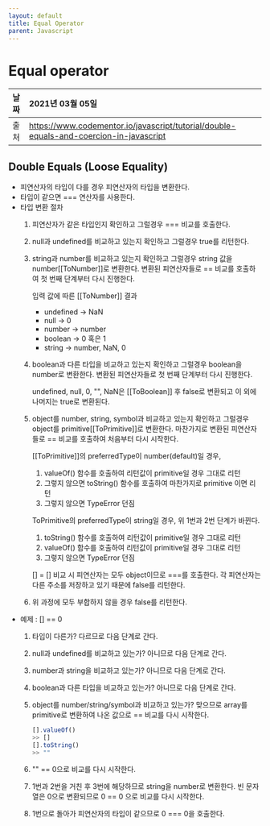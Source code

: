 ```yaml
---
layout: default
title: Equal Operator
parent: Javascript
---
```


# Equal operator

| 날짜 | 2021년 03월 05일 |
|:----------|:-------------------------------------|
| 출처 | https://www.codementor.io/javascript/tutorial/double-equals-and-coercion-in-javascript |

## Double Equals (Loose Equality)

- 피연산자의 타입이 다를 경우 피연산자의 타입을 변환한다.
- 타입이 같으면 === 연산자를 사용한다.
- 타입 변환 절차
    1. 피연산자가 같은 타입인지 확인하고 그럴경우 === 비교를 호출한다.
    2. null과 undefined를 비교하고 있는지 확인하고 그럴경우 true를 리턴한다.
    3. string과 number를 비교하고 있는지 확인하고 그럴경우 string 값을 number[[ToNumber]]로 변환한다. 변환된 피연산자들로 == 비교를 호출하여 첫 번째 단계부터 다시 진행한다.

        입력 값에 따른 [[ToNumber]] 결과
        - undefined → NaN
        - null → 0
        - number → number
        - boolean → 0 혹은 1
        - string → number, NaN, 0

    4. boolean과 다른 타입을 비교하고 있는지 확인하고 그럴경우 boolean을 number로 변환한다.
    변환된 피연산자들로 첫 번째 단계부터 다시 진행한다.

        undefined, null, 0, "", NaN은 [[ToBoolean]] 후 false로 변환되고 이 외에 나머지는 true로 변환된다.

    5. object를 number, string, symbol과 비교하고 있는지 확인하고 그럴경우 object를 primitive[[ToPrimitive]]로 변환한다. 마찬가지로 변환된 피연산자들로 == 비교를 호출하여 처음부터 다시 시작한다.

        [[ToPrimitive]]의 preferredType이 number(default)일 경우,  
        1. valueOf() 함수를 호출하여 리턴값이 primitive일 경우 그대로 리턴
        2. 그렇지 않으면 toString() 함수를 호출하여 마찬가지로 primitive 이면 리턴
        3. 그렇지 않으면 TypeError 던짐

        ToPrimitive의 preferredType이 string일 경우, 위 1번과 2번 단계가 바뀐다.
        1. toString() 함수를 호출하여 리턴값이 primitive일 경우 그대로 리턴
        2. valueOf() 함수를 호출하여 리턴값이 primitive일 경우 그대로 리턴
        3. 그렇지 않으면 TypeError 던짐

        [] = [] 비교 시 피연산자는 모두 object이므로 ===를 호출한다. 각 피연산자는 다른 주소를 저장하고 있기 때문에 false를 리턴한다.

    6. 위 과정에 모두 부합하지 않을 경우 false를 리턴한다.
- 예제 : [] == 0
    1. 타입이 다른가? 다르므로 다음 단계로 간다.
    2. null과 undefined를 비교하고 있는가? 아니므로 다음 단계로 간다.
    3. number과 string을 비교하고 있는가? 아니므로 다음 단계로 간다.
    4. boolean과 다른 타입을 비교하고 있는가? 아니므로 다음 단계로 간다.
    5. object를 number/string/symbol과 비교하고 있는가? 맞으므로 array를 primitive로 변환하여 나온 값으로 == 비교를 다시 시작한다.

        ```jsx
        [].valueOf()
        >> []
        [].toString()
        >> ""
        ```

    6. "" == 0으로 비교를 다시 시작한다.
    7. 1번과 2번을 거친 후 3번에 해당하므로 string을 number로 변환한다. 빈 문자열은 0으로 변환되므로 0 == 0 으로 비교를 다시 시작한다.
    8. 1번으로 돌아가 피연산자의 타입이 같으므로 0 === 0을 호출한다.
